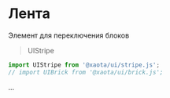 # Лента
Элемент для переключения блоков

> UIStripe

```javascript
import UIStripe from '@xaota/ui/stripe.js';
// import UIBrick from '@xaota/ui/brick.js';
```
<ui-html>
  <ui-stripe>
    ...
  </ui-stripe>
</ui-html>

